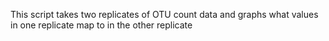 This script takes two replicates of OTU count data and graphs what values in one replicate map to in the other replicate
